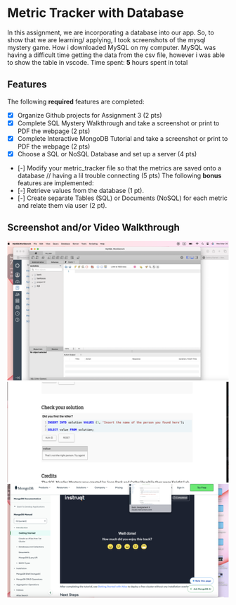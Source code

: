 # Metric Tracker with Database
In this assignment, we are incorporating a database into our app. So, to show that we are learning/ applying, I took screenshots of the mysql mystery game. How i downloaded
MySQL on my computer. MySQL was having a difficult time getting the data from the csv file, however i was able to show the table in vscode. 
Time spent: **5** hours spent in total
## Features
The following **required** features are completed:
- [x] Organize Github projects for Assignment 3 (2 pts)
- [x] Complete SQL Mystery Walkthrough and take a screenshot or print to PDF the
webpage (2 pts)
- [x] Complete Interactive MongoDB Tutorial and take a screenshot or print to PDF
the webpage (2 pts)
- [x] Choose a SQL or NoSQL Database and set up a server (4 pts)
- [-] Modify your metric_tracker file so that the metrics are saved onto a database // having a lil trouble connecting 
(5 pts)
The following **bonus** features are implemented:
- [-] Retrieve values from the database (1 pt).
- [-] Create separate Tables (SQL) or Documents (NoSQL) for each metric and relate
them via user (2 pt).

## Screenshot and/or Video Walkthrough

![mysql](images/mysql.png)
![mystery](images/mysterysql.png)
![sql](images/sqlproof.png)
